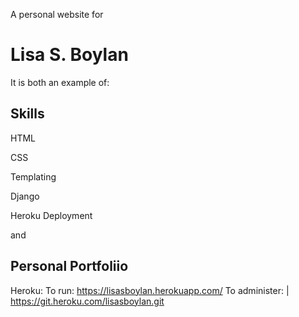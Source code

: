 A personal website for

 Lisa S. Boylan
 ==============

It is both an example of:

   Skills
   ------
   HTML

   CSS

   Templating

   Django

   Heroku Deployment
   
and

   Personal Portfoliio
   -------------------
   

Heroku:
   To run:
      https://lisasboylan.herokuapp.com/ 
	To administer:
   | https://git.heroku.com/lisasboylan.git


